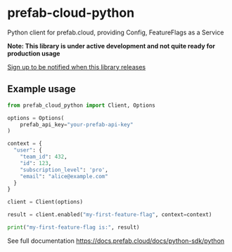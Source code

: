 # prefab-cloud-python

Python client for prefab.cloud, providing Config, FeatureFlags as a Service

**Note: This library is under active development and not quite ready for production usage**

[Sign up to be notified when this library releases](https://forms.gle/2qsjMFvjGnkTnA9T8)

## Example usage

```python
from prefab_cloud_python import Client, Options

options = Options(
    prefab_api_key="your-prefab-api-key"
)

context = {
  "user": {
    "team_id": 432,
    "id": 123,
    "subscription_level": 'pro',
    "email": "alice@example.com"
  }
}

client = Client(options)

result = client.enabled("my-first-feature-flag", context=context)

print("my-first-feature-flag is:", result)
```

See full documentation https://docs.prefab.cloud/docs/python-sdk/python
